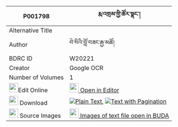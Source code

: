 |P001798|རྨ་འགྲམ་གྱི་ཚོར་སྣང་། 
| --- | --- 
|Alternative Title |
|Author| བེ་སིའི་བློ་བཟང་རྒྱ་མཚོ།
|BDRC ID | W20221
|Creator | Google OCR
|Number of Volumes| 1
|<img width="25" src="https://img.icons8.com/color/25/000000/edit-property.png">Edit Online| [<img width="25" src="https://avatars.githubusercontent.com/u/45091458?s=200&v=4"> Open in Editor](http://editor.openpecha.org/P001798)
|<img width="25" src="https://img.icons8.com/fluent/48/000000/download-2.png"/>  Download | [![](https://img.icons8.com/color/20/000000/txt.png)Plain Text](https://github.com/Openpecha/P001798/releases/download/v2/ma_dram_gyi_tsor_nang_plain_P001798.zip), [![](https://img.icons8.com/color/20/000000/txt.png)Text with Pagination](https://github.com/Openpecha/P001798/releases/download/v2/ma_dram_gyi_tsor_nang_pages_P001798.zip)
|<img width="25" src="https://img.icons8.com/plasticine/100/000000/pictures-folder.png"/>  Source Images | [<img width="25" src="https://library.bdrc.io/icons/BUDA-small.svg"> Images of text file open in BUDA](https://library.bdrc.io/show/bdr:W20221)